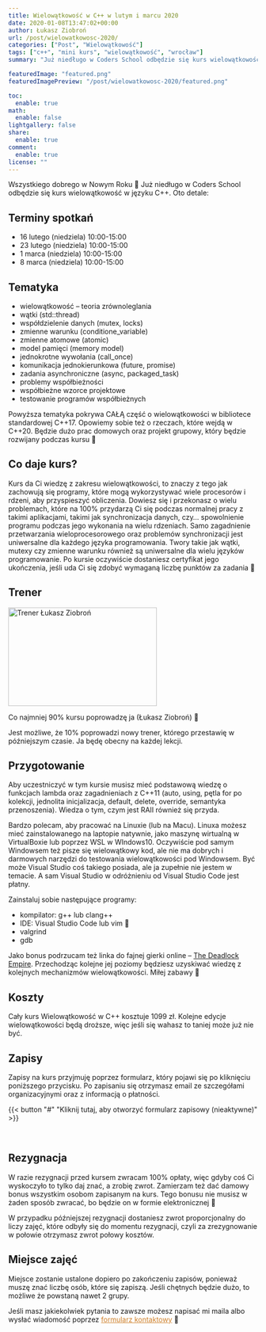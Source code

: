 ```yaml
---
title: Wielowątkowość w C++ w lutym i marcu 2020
date: 2020-01-08T13:47:02+00:00
author: Łukasz Ziobroń
url: /post/wielowatkowosc-2020/
categories: ["Post", "Wielowątkowość"]
tags: ["c++", "mini kurs", "wielowątkowość", "wrocław"]
summary: "Już niedługo w Coders School odbędzie się kurs wielowątkowość w języku C++. Znajdziesz tu informacje o terminach spotkań, tematyce, trenerze, przygotowaniu, kosztach oraz zapisach."

featuredImage: "featured.png"
featuredImagePreview: "/post/wielowatkowosc-2020/featured.png"

toc:
  enable: true
math:
  enable: false
lightgallery: false
share:
  enable: true
comment:
  enable: true
license: ""
---
```

Wszystkiego dobrego w Nowym Roku 🙂 Już niedługo w Coders School odbędzie się kurs wielowątkowość w języku C++. Oto detale:

## Terminy spotkań

* 16 lutego (niedziela) 10:00-15:00
* 23 lutego (niedziela) 10:00-15:00
* 1 marca (niedziela) 10:00-15:00
* 8 marca (niedziela) 10:00-15:00

## Tematyka

* wielowątkowość &#8211; teoria zrównoleglania
* wątki (std::thread)
* współdzielenie danych (mutex, locks)
* zmienne warunku (conditione_variable)
* zmienne atomowe (atomic)
* model pamięci (memory model)
* jednokrotne wywołania (call_once)
* komunikacja jednokierunkowa (future, promise)
* zadania asynchroniczne (async, packaged_task)
* problemy współbieżności
* współbieżne wzorce projektowe
* testowanie programów współbieżnych

Powyższa tematyka pokrywa CAŁĄ część o wielowątkowości w bibliotece standardowej C++17. Opowiemy sobie też o rzeczach, które wejdą w C++20. Będzie dużo prac domowych oraz projekt grupowy, który będzie rozwijany podczas kursu 🙂

## Co daje kurs?

Kurs da Ci wiedzę z zakresu wielowątkowości, to znaczy z tego jak zachowują się programy, które mogą wykorzystywać wiele procesorów i rdzeni, aby przyspieszyć obliczenia. Dowiesz się i przekonasz o wielu problemach, które na 100% przydarzą Ci się podczas normalnej pracy z takimi aplikacjami, takimi jak synchronizacja danych, czy&#8230; spowolnienie programu podczas jego wykonania na wielu rdzeniach. Samo zagadnienie przetwarzania wieloprocesorowego oraz problemów synchronizacji jest uniwersalne dla każdego języka programowania. Twory takie jak wątki, mutexy czy zmienne warunku również są uniwersalne dla wielu języków programowanie. Po kursie oczywiście dostaniesz certyfikat jego ukończenia, jeśli uda Ci się zdobyć wymaganą liczbę punktów za zadania 🙂

## Trener

<img width="300" height="199" src="https://coders.school/wp-content/uploads/2019/12/3_edycja-300x199.jpg" alt="Trener Łukasz Ziobroń" srcset="https://coders.school/wp-content/uploads/2019/12/3_edycja-300x199.jpg 300w, https://coders.school/wp-content/uploads/2019/12/3_edycja-1024x681.jpg 1024w, https://coders.school/wp-content/uploads/2019/12/3_edycja-768x511.jpg 768w, https://coders.school/wp-content/uploads/2019/12/3_edycja-750x500.jpg 750w, https://coders.school/wp-content/uploads/2019/12/3_edycja.jpg 1104w" sizes="100vw" />

Co najmniej 90% kursu poprowadzę ja (Łukasz Ziobroń) 🙂

Jest możliwe, że 10% poprowadzi nowy trener, którego przestawię w późniejszym czasie. Ja będę obecny na każdej lekcji.

## Przygotowanie

Aby uczestniczyć w tym kursie musisz mieć podstawową wiedzę o funkcjach lambda oraz zagadnieniach z C++11 (auto, using, pętla for po kolekcji, jednolita inicjalizacja, default, delete, override, semantyka przenoszenia). Wiedza o tym, czym jest RAII również się przyda.

Bardzo polecam, aby pracować na Linuxie (lub na Macu). Linuxa możesz mieć zainstalowanego na laptopie natywnie, jako maszynę wirtualną w VirtualBoxie lub poprzez WSL w WIndows10. Oczywiście pod samym Windowsem też pisze się wielowątkowy kod, ale nie ma dobrych i darmowych narzędzi do testowania wielowątkowości pod Windowsem. Być może Visual Studio coś takiego posiada, ale ja zupełnie nie jestem w temacie. A sam Visual Studio w odróżnieniu od Visual Studio Code jest płatny.

Zainstaluj sobie następujące programy:

* kompilator: g++ lub clang++
* IDE: Visual Studio Code lub vim 🙂
* valgrind
* gdb

Jako bonus podrzucam też linka do fajnej gierki online &#8211; [The Deadlock Empire][1]. Przechodząc kolejne jej poziomy będziesz uzyskiwać wiedzę z kolejnych mechanizmów wielowątkowości. Miłej zabawy 🙂

## Koszty

Cały kurs Wielowątkowość w C++ kosztuje 1099 zł. Kolejne edycje wielowątkowości będą droższe, więc jeśli się wahasz to taniej może już nie być.

## Zapisy

Zapisy na kurs przyjmuję poprzez formularz, który pojawi się po kliknięciu poniższego przycisku. Po zapisaniu się otrzymasz email ze szczegółami organizacyjnymi oraz z informacją o płatności.

{{< button "#" "Kliknij tutaj, aby otworzyć formularz zapisowy (nieaktywne)" >}}

&nbsp;

## Rezygnacja

W razie rezygnacji przed kursem zwracam 100% opłaty, więc gdyby coś Ci wyskoczyło to tylko daj znać, a zrobię zwrot. Zamierzam też dać damowy bonus wszystkim osobom zapisanym na kurs. Tego bonusu nie musisz w żaden sposób zwracać, bo będzie on w formie elektronicznej 🙂

W przypadku późniejszej rezygnacji dostaniesz zwrot proporcjonalny do liczy zajęć, które odbyły się do momentu rezygnacji, czyli za zrezygnowanie w połowie otrzymasz zwrot połowy kosztów.

## Miejsce zajęć

Miejsce zostanie ustalone dopiero po zakończeniu zapisów, ponieważ muszę znać liczbę osób, które się zapiszą. Jeśli chętnych będzie dużo, to możliwe że powstaną nawet 2 grupy.

Jeśli masz jakiekolwiek pytania to zawsze możesz napisać mi maila albo wysłać wiadomość poprzez <a style="color: #cf802a;" href="/o-nas/#kontakt/">formularz kontaktowy</a> 🙂

 [1]: https://deadlockempire.github.io